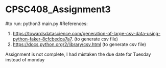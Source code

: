 # CPSC408_Assignment3
#to run: python3 main.py
#References:
1. https://towardsdatascience.com/generation-of-large-csv-data-using-python-faker-8cfcbedca7a7. (to generate csv file)
2. https://docs.python.org/2/library/csv.html (to generate csv file)

Assignment is not complete, I had mistaken the due date for Tuesday instead of monday
